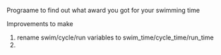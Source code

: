 Prograame to find out what award you got for your swimming time 

Improvements to make 
1) rename swim/cycle/run variables to swim_time/cycle_time/run_time
2) 
